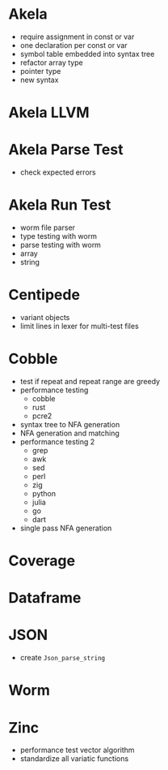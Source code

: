 # Akela
* require assignment in const or var
* one declaration per const or var
* symbol table embedded into syntax tree
* refactor array type
* pointer type
* new syntax

# Akela LLVM

# Akela Parse Test
* check expected errors

# Akela Run Test
* worm file parser
* type testing with worm
* parse testing with worm
* array
* string

# Centipede
* variant objects
* limit lines in lexer for multi-test files

# Cobble
* test if repeat and repeat range are greedy
* performance testing
    * cobble
    * rust
    * pcre2
* syntax tree to NFA generation
* NFA generation and matching
* performance testing 2
    * grep
    * awk
    * sed
    * perl
    * zig
    * python
    * julia
    * go
    * dart
* single pass NFA generation

# Coverage

# Dataframe

# JSON
* create `Json_parse_string`

# Worm

# Zinc
* performance test vector algorithm
* standardize all variatic functions